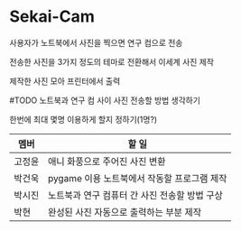 # Sekai-Cam
사용자가 노트북에서 사진을 찍으면 연구 컴으로 전송

전송한 사진을 3가지 정도의 테마로 전환해서 이세계 사진 제작

제작한 사진 모아 프린터에서 출력

#TODO
노트북과 연구 컴 사이 사진 전송할 방법 생각하기

한번에 최대 몇명 이용하게 할지 정하기(1명?)

|멤버|할 일|
|------|--------------------------------------------|
|고정윤|애니 화풍으로 주어진 사진 변환|
|박건욱|pygame 이용 노트북에서 작동할 프로그램 제작|
|박시진|노트북과 연구 컴퓨터 간 사진 전송할 방법 구상|
|박현|완성된 사진 자동으로 출력하는 부분 제작|
